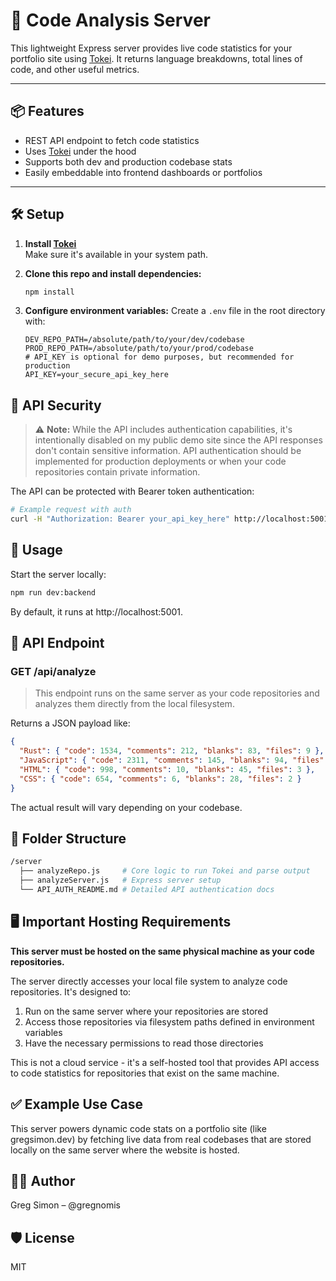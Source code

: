 # 🧠 Code Analysis Server

This lightweight Express server provides live code statistics for your portfolio site using [Tokei](https://github.com/XAMPPRocky/tokei). It returns language breakdowns, total lines of code, and other useful metrics.

---

## 📦 Features

- REST API endpoint to fetch code statistics
- Uses [Tokei](https://github.com/XAMPPRocky/tokei) under the hood
- Supports both dev and production codebase stats
- Easily embeddable into frontend dashboards or portfolios

---

## 🛠️ Setup

1. **Install [Tokei](https://github.com/XAMPPRocky/tokei)**  
   Make sure it's available in your system path.

2. **Clone this repo and install dependencies:**
   ```bash
   npm install
   ```

3. **Configure environment variables:**
   Create a `.env` file in the root directory with:

   ```env
   DEV_REPO_PATH=/absolute/path/to/your/dev/codebase
   PROD_REPO_PATH=/absolute/path/to/your/prod/codebase
   # API_KEY is optional for demo purposes, but recommended for production
   API_KEY=your_secure_api_key_here
   ```

## 🔐 API Security

> ⚠️ **Note:** While the API includes authentication capabilities, it's intentionally disabled on my public demo site since the API responses don't contain sensitive information. API authentication should be implemented for production deployments or when your code repositories contain private information.

The API can be protected with Bearer token authentication:

```bash
# Example request with auth
curl -H "Authorization: Bearer your_api_key_here" http://localhost:5001/api/analyze
```

## 🚀 Usage

Start the server locally:

```bash
npm run dev:backend
```

By default, it runs at http://localhost:5001.

## 📡 API Endpoint

### GET /api/analyze

> This endpoint runs on the same server as your code repositories and analyzes them directly from the local filesystem.

Returns a JSON payload like:

```json
{
  "Rust": { "code": 1534, "comments": 212, "blanks": 83, "files": 9 },
  "JavaScript": { "code": 2311, "comments": 145, "blanks": 94, "files": 7 },
  "HTML": { "code": 998, "comments": 10, "blanks": 45, "files": 3 },
  "CSS": { "code": 654, "comments": 6, "blanks": 28, "files": 2 }
}
```

The actual result will vary depending on your codebase.

## 📁 Folder Structure

```bash
/server
  ├── analyzeRepo.js     # Core logic to run Tokei and parse output
  ├── analyzeServer.js   # Express server setup
  └── API_AUTH_README.md # Detailed API authentication docs
```

## 🖥️ Important Hosting Requirements

**This server must be hosted on the same physical machine as your code repositories.** 

The server directly accesses your local file system to analyze code repositories. It's designed to:
1. Run on the same server where your repositories are stored
2. Access those repositories via filesystem paths defined in environment variables
3. Have the necessary permissions to read those directories

This is not a cloud service - it's a self-hosted tool that provides API access to code statistics for repositories that exist on the same machine.

## ✅ Example Use Case

This server powers dynamic code stats on a portfolio site (like gregsimon.dev) by fetching live data from real codebases that are stored locally on the same server where the website is hosted.

## 🧑‍💻 Author

Greg Simon – @gregnomis

## 🛡️ License

MIT
